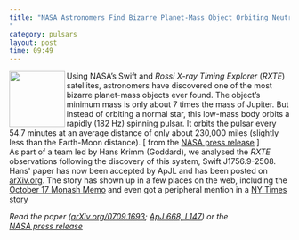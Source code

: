 ```yaml
---
title: "NASA Astronomers Find Bizarre Planet-Mass Object Orbiting Neutron Star"
category: pulsars
layout: post
time: 09:49
---
```

<!-- header generated from blosxom format post; make_header.pl 23.1.2022 -->
<p>
<!-- created by convert.pl on Mon Jan 30 23:14:15 EST 2012 -->
<!-- converted from ../2007/09/nasa-astronomers-find-bizarre-planet.html -->
<!-- Post timestamp Monday, September 17, 2007 5:49 PM -->
<!-- touch -t 200709171749 -->
<!-- Labels: none -->
      <img src="http://www.nasa.gov/centers/goddard/images/content/188851main1_pulsarplanet_1.jpg" width="100" align="left">Using NASA’s Swift and <em>Rossi X-ray Timing Explorer</em> (<em>RXTE</em>) satellites, astronomers have discovered one of the most bizarre planet-mass objects ever found. The object’s minimum mass is only about 7 times the mass of Jupiter. But instead of orbiting a normal star, this low-mass body orbits a rapidly (182 Hz) spinning pulsar. It orbits the pulsar every 54.7 minutes at an average distance of only about 230,000 miles (slightly less than the Earth-Moon distance). [ from the <a href="http://www.nasa.gov/centers/goddard/news/topstory/2007/millisecond_pulsar.html">NASA press release</a> ]
<br>
As part of a team led by Hans Krimm (Goddard), we analysed the <em>RXTE</em> observations following the discovery of this system, Swift J1756.9-2508. Hans' paper has now been accepted by ApJL and has been posted on <a href="http://arxiv.org/abs/0709.1693">arXiv.org</a>. The story has shown up in a few places on the web, including the <a href="http://www.monash.edu.au/news/monashmemo/stories/20071017/NASA.html">October 17 Monash Memo</a> and even got a peripheral mention in a <a href="http://www.nytimes.com/2007/09/12/science/space/12cnd-planet.html?_r=1&hp&oref=slogin">NY Times story</a><p>
<em>Read the paper (<a href="http://arxiv.org/abs/0709.1693">arXiv.org/0709.1693</a>; <a href="http://adsabs.harvard.edu/abs/2007ApJ...668L.147K">ApJ 668, L147</a>) or the <br>
<a href="http://www.nasa.gov/centers/goddard/news/topstory/2007/millisecond_pulsar.html">NASA press release</a></em>
